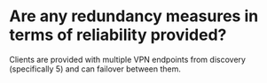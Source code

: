# Are any redundancy measures in terms of reliability provided?

Clients are provided with multiple VPN endpoints from discovery (specifically 5) and can failover between them.
